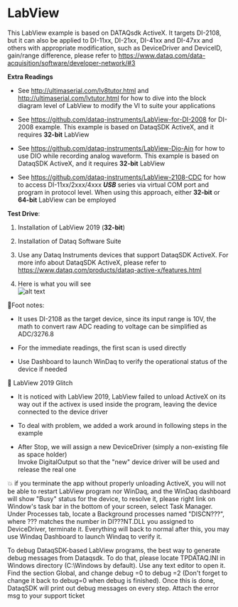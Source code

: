 # LabView
This LabView example is based on DATAQsdk ActiveX. It targets DI-2108, but it can also be applied to  DI-11xx, DI-21xx, DI-41xx and DI-47xx and others with appropriate modification, such as DeviceDriver and DeviceID, gain/range difference, please refer to https://www.dataq.com/data-acquisition/software/developer-network/#3

**Extra Readings**
  - See http://ultimaserial.com/lv8tutor.html and http://ultimaserial.com/lvtutor.html for how to dive into the block diagram level of LabView to modify the VI to suite your applications

  - See https://github.com/dataq-instruments/LabView-for-DI-2008 for DI-2008 example. This example is based on DataqSDK ActiveX, and it requires **32-bit** LabView

  - See https://github.com/dataq-instruments/LabView-Dio-Ain for how to use DIO while recording analog waveform. This example is based on DataqSDK ActiveX, and it requires **32-bit** LabView

  - See https://github.com/dataq-instruments/LabView-2108-CDC for how to access DI-11xx/2xxx/4xxx **_USB_** series via virtual COM port and program in  protocol level. When using this approach, either **32-bit** or **64-bit** LabView can be employed


**Test Drive**:

  1) Installation of LabView 2019 (**32-bit**)
  
  2) Installation of Dataq Software Suite
  
  3) Use any Dataq Instruments devices that support DataqSDK ActiveX. For more info about DataqSDK ActiveX, please refer to https://www.dataq.com/products/dataq-active-x/features.html 
  
  4) Here is what you will see <br/>
  ![alt text](https://www.dataq.com/resources/repository/labview.gif "ScreenCapture by LICECap")

:notebook:Foot notes:
  - It uses DI-2108 as the target device, since its input range is 10V, the math to convert raw ADC reading to voltage can be simplified as ADC/3276.8
  
  - For the immediate readings, the first scan is used directly
  
  - Use Dashboard to launch WinDaq to verify the operational status of the device if needed
  
:bug: LabView 2019 Glitch

  - It is noticed with LabView 2019, LabView failed to unload ActiveX on its way out if the activex is used inside the program, leaving the device connected to the device driver
  
  - To deal with problem, we added a work around in following steps in the example
  
  - After Stop, we will assign a new DeviceDriver (simply a non-existing file as space holder)<br/>
  Invoke DigitalOutput so that the "new" device driver will be used and release the real one<br/>
 
:boom: if you terminate the app without properly unloading ActiveX, you will not be able to restart LabView program nor WinDaq, and the WinDaq dashboard will show "Busy" status for the device, to resolve it, please right link on Window's task bar in the bottom of your screen, select Task Manager. Under Processes tab, locate a Background processes named "DISCN???", where ??? matches the number in DI???NT.DLL you assigned to DeviceDriver, terminate it. Everything will back to normal after this, you may use Windaq Dashboard to launch Windaq to verify it.

To debug DataqSDK-based LabView programs, the best way to generate debug messages from Dataqsdk. To do that, please locate TPDATAQ.INI in Windows directory (C:\Windows by default). Use any text editor to open it. Find the section Global, and change debug =0 to debug =2 (Don't forget to change it back to debug=0 when debug is finished). Once this is done, DataqSDK will print out debug messages on every step. Attach the error msg to your support ticket  
